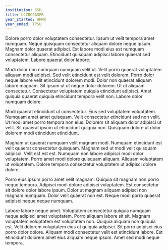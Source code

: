 ```yaml
---
institution: SSH
title: LCZBCCASPR
year_started: AHWR
year_ended: TPSU
---
```


Dolore porro dolor voluptatem consectetur. Ipsum ut velit tempora amet numquam. Neque quisquam consectetur aliquam dolore neque ipsum. Magnam dolor quaerat adipisci. Est labore modi eius est numquam consectetur aliquam. Etincidunt quisquam adipisci labore quaerat sed voluptatem. Labore quaerat dolor labore.

Modi dolor non numquam numquam velit ut. Velit porro quaerat voluptatem aliquam modi adipisci. Sed velit etincidunt est velit dolorem. Porro dolor neque labore velit etincidunt dolorem modi. Dolor non quaerat aliquam labore magnam. Sit ipsum ut ut neque dolor dolorem. Ut ut aliquam consectetur. Consectetur voluptatem quiquia etincidunt adipisci. Amet quiquia quaerat quiquia etincidunt tempora velit non. Labore dolor numquam dolore.

Modi quaerat etincidunt ut consectetur. Eius sed voluptatem voluptatem. Numquam amet amet quisquam. Velit consectetur etincidunt sed non velit. Ut modi amet porro tempora non eius. Dolorem sit aliquam dolor adipisci ut velit. Sit quaerat ipsum ut etincidunt quiquia non. Quisquam dolore ut dolor dolorem modi etincidunt etincidunt.

Magnam ut quaerat numquam velit magnam modi. Numquam etincidunt est velit quaerat consectetur quisquam. Magnam sed ut modi velit quisquam adipisci. Velit est est est. Numquam non labore adipisci modi dolor voluptatem. Porro amet modi dolore quisquam aliquam. Aliquam voluptatem ut voluptatem. Dolore tempora consectetur voluptatem ut adipisci dolore dolore.

Porro eius ipsum porro amet velit magnam. Quiquia sit magnam non porro neque tempora. Adipisci modi dolore adipisci voluptatem. Est consectetur sit dolore dolor labore ipsum. Dolor ut magnam aliquam adipisci non magnam numquam. Dolor velit quaerat non est. Neque modi porro quaerat adipisci neque neque numquam.

Labore labore neque amet. Voluptatem consectetur quiquia numquam neque adipisci amet voluptatem. Porro aliquam labore sit sit. Magnam voluptatem voluptatem est voluptatem non. Quiquia aliquam non quiquia est. Velit dolorem voluptatem eius ut quiquia adipisci. Sit porro adipisci eius porro dolor dolore. Aliquam modi consectetur velit est etincidunt labore. Est etincidunt dolorem amet eius aliquam neque ipsum. Amet sed modi neque tempora.
    